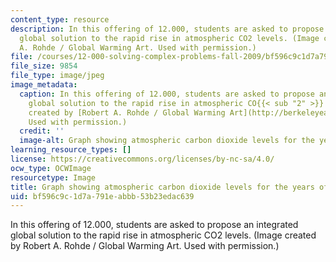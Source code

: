 ```yaml
---
content_type: resource
description: In this offering of 12.000, students are asked to propose an integrated
  global solution to the rapid rise in atmospheric CO2 levels. (Image created by Robert
  A. Rohde / Global Warming Art. Used with permission.)
file: /courses/12-000-solving-complex-problems-fall-2009/bf596c9c1d7a791eabbb53b23edac639_12-000f09-th.jpg
file_size: 9854
file_type: image/jpeg
image_metadata:
  caption: In this offering of 12.000, students are asked to propose an integrated
    global solution to the rapid rise in atmospheric CO{{< sub "2" >}} levels. (Image
    created by [Robert A. Rohde / Global Warming Art](http://berkeleyearth.org/).
    Used with permission.)
  credit: ''
  image-alt: Graph showing atmospheric carbon dioxide levels for the years of 1960-2010.
learning_resource_types: []
license: https://creativecommons.org/licenses/by-nc-sa/4.0/
ocw_type: OCWImage
resourcetype: Image
title: Graph showing atmospheric carbon dioxide levels for the years of 1960-2010
uid: bf596c9c-1d7a-791e-abbb-53b23edac639
---
```

In this offering of 12.000, students are asked to propose an integrated global solution to the rapid rise in atmospheric CO2 levels. (Image created by Robert A. Rohde / Global Warming Art. Used with permission.)